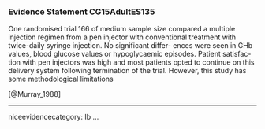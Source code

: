 ### Evidence Statement CG15AdultES135
One randomised trial 166 of medium sample size compared a multiple injection regimen from a pen injector with conventional treatment with twice-daily syringe injection. No significant differ- ences were seen in GHb values, blood glucose values or hypoglycaemic episodes. Patient satisfac- tion with pen injectors was high and most patients opted to continue on this delivery system following termination of the trial. However, this study has some methodological limitations

[@Murray_1988]

---
niceevidencecategory: Ib
...



